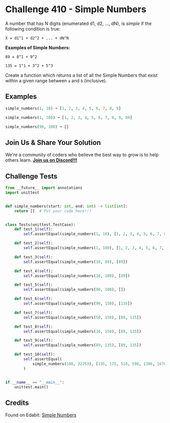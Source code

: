 # Challenge 410 - Simple Numbers

A number that has N digits (enumerated d1, d2, ..., dN), is *simple* if the following condition is true:
```
X = d1^1 + d2^2 + ... + dN^N
```
**Examples of Simple Numbers:**
```
89 = 8^1 + 9^2

135 = 1^1 + 3^2 + 5^3
```
Create a function which returns a list of all the Simple Numbers that exist within a given range between `a` and `b` (inclusive).

## Examples
```python
simple_numbers(1, 10) ➞ [1, 2, 3, 4, 5, 6, 7, 8, 9]

simple_numbers(1, 100) ➞ [1, 2, 3, 4, 5, 6, 7, 8, 9, 89]

simple_numbers(90, 100) ➞ []
```
## Join Us & Share Your Solution

We're a community of coders who believe the best way to grow is to help others learn. **[Join us on Discord!!!](https://discord.gg/sfHykntuGy)**

## Challenge Tests
```python
from __future__ import annotations
import unittest


def simple_numbers(start: int, end: int) -> list[int]:
    return []  # Put your code here!!!


class Tests(unittest.TestCase):
    def test_1(self):
        self.assertEqual(simple_numbers(1, 10), [1, 2, 3, 4, 5, 6, 7, 8, 9])

    def test_2(self):
        self.assertEqual(simple_numbers(1, 100), [1, 2, 3, 4, 5, 6, 7, 8, 9, 89])

    def test_3(self):
        self.assertEqual(simple_numbers(10, 89), [89])

    def test_4(self):
        self.assertEqual(simple_numbers(10, 100), [89])

    def test_5(self):
        self.assertEqual(simple_numbers(90, 100), [])

    def test_6(self):
        self.assertEqual(simple_numbers(90, 150), [135])

    def test_7(self):
        self.assertEqual(simple_numbers(50, 150), [89, 135])

    def test_8(self):
        self.assertEqual(simple_numbers(10, 150), [89, 135])

    def test_9(self):
        self.assertEqual(simple_numbers(89, 135), [89, 135])

    def test_10(self):
        self.assertEqual(
            simple_numbers(100, 32253), [135, 175, 518, 598, 1306, 1676, 2427]
        )


if __name__ == "__main__":
    unittest.main()
```
## Credits

Found on Edabit: [Simple Numbers](https://edabit.com/challenge/FqFGnnffKRo8LKQKP)

